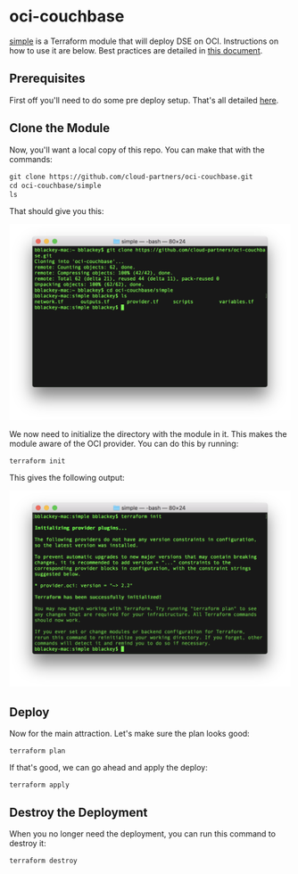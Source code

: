 # oci-couchbase
[simple](simple) is a Terraform module that will deploy DSE on OCI. Instructions on how to use it are below. Best practices are detailed in [this document](bestpractices.md).

## Prerequisites
First off you'll need to do some pre deploy setup.  That's all detailed [here](https://github.com/cloud-partners/oci-prerequisites).

## Clone the Module
Now, you'll want a local copy of this repo.  You can make that with the commands:

    git clone https://github.com/cloud-partners/oci-couchbase.git
    cd oci-couchbase/simple
    ls

That should give you this:

![](./images/1%20-%20git%20clone.png)

We now need to initialize the directory with the module in it.  This makes the module aware of the OCI provider.  You can do this by running:

    terraform init

This gives the following output:

![](./images/2%20-%20terraform%20init.png)

## Deploy
Now for the main attraction.  Let's make sure the plan looks good:

    terraform plan

If that's good, we can go ahead and apply the deploy:

    terraform apply

## Destroy the Deployment
When you no longer need the deployment, you can run this command to destroy it:

    terraform destroy
